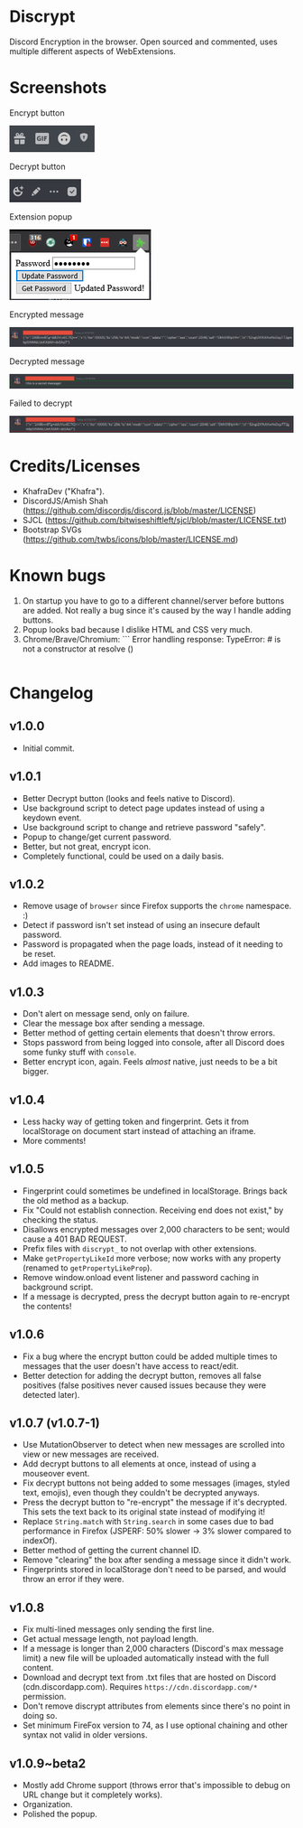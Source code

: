 # Discrypt
 Discord Encryption in the browser.
 Open sourced and commented, uses multiple different aspects of WebExtensions.

# Screenshots
Encrypt button 

![](assets/encrypt.png)

Decrypt button 

![](assets/decrypt.png)

Extension popup

![](assets/popup.png)

Encrypted message

![](assets/encrypted.png)

Decrypted message

![](assets/decrypted.png)

Failed to decrypt

![](assets/fail_decrypt.png)

# Credits/Licenses
* KhafraDev ("Khafra").
* DiscordJS/Amish Shah (https://github.com/discordjs/discord.js/blob/master/LICENSE)
* SJCL (https://github.com/bitwiseshiftleft/sjcl/blob/master/LICENSE.txt)
* Bootstrap SVGs (https://github.com/twbs/icons/blob/master/LICENSE.md)

# Known bugs
1. On startup you have to go to a different channel/server before buttons are added. Not really a bug since it's caused by the way I handle adding buttons.
2. Popup looks bad because I dislike HTML and CSS very much.
3. Chrome/Brave/Chromium: ```
    Error handling response: TypeError: #<Window> is not a constructor
    at resolve (<anonymous>)
    ```

# Changelog
## v1.0.0
* Initial commit.

## v1.0.1
* Better Decrypt button (looks and feels native to Discord).
* Use background script to detect page updates instead of using a keydown event.
* Use background script to change and retrieve password "safely". 
* Popup to change/get current password. 
* Better, but not great, encrypt icon.
* Completely functional, could be used on a daily basis.  

## v1.0.2
* Remove usage of ``browser`` since Firefox supports the ``chrome`` namespace. :)
* Detect if password isn't set instead of using an insecure default password.
* Password is propagated when the page loads, instead of it needing to be reset. 
* Add images to README.

## v1.0.3
* Don't alert on message send, only on failure.
* Clear the message box after sending a message.
* Better method of getting certain elements that doesn't throw errors.
* Stops password from being logged into console, after all Discord does some funky stuff with ``console``. 
* Better encrypt icon, again. Feels *almost* native, just needs to be a bit bigger.

## v1.0.4
* Less hacky way of getting token and fingerprint. Gets it from localStorage on document start instead of attaching an iframe.
* More comments!

## v1.0.5
* Fingerprint could sometimes be undefined in localStorage. Brings back the old method as a backup.
* Fix "Could not establish connection. Receiving end does not exist," by checking the status.
* Disallows encrypted messages over 2,000 characters to be sent; would cause a 401 BAD REQUEST.
* Prefix files with ``discrypt_`` to not overlap with other extensions.
* Make ``getPropertyLikeId`` more verbose; now works with any property (renamed to ``getPropertyLikeProp``).
* Remove window.onload event listener and password caching in background script.
* If a message is decrypted, press the decrypt button again to re-encrypt the contents!

## v1.0.6
* Fix a bug where the encrypt button could be added multiple times to messages that the user doesn't have access to react/edit.
* Better detection for adding the decrypt button, removes all false positives (false positives never caused issues because they were detected later).

## v1.0.7 (v1.0.7-1)
* Use MutationObserver to detect when new messages are scrolled into view or new messages are received. 
* Add decrypt buttons to all elements at once, instead of using a mouseover event.
* Fix decrypt buttons not being added to some messages (images, styled text, emojis), even though they couldn't be decrypted anyways. 
* Press the decrypt button to "re-encrypt" the message if it's decrypted. This sets the text back to its original state instead of modifying it!
* Replace `String.match` with `String.search` in some cases due to bad performance in Firefox (JSPERF: 50% slower -> 3% slower compared to indexOf).
* Better method of getting the current channel ID.
* Remove "clearing" the box after sending a message since it didn't work.
* Fingerprints stored in localStorage don't need to be parsed, and would throw an error if they were.

## v1.0.8
* Fix multi-lined messages only sending the first line.
* Get actual message length, not payload length.
* If a message is longer than 2,000 characters (Discord's max message limit) a new file will be uploaded automatically instead with the full content.
* Download and decrypt text from .txt files that are hosted on Discord (cdn.discordapp.com). Requires `https://cdn.discordapp.com/*` permission.
* Don't remove discrypt attributes from elements since there's no point in doing so. 
* Set minimum FireFox version to 74, as I use optional chaining and other syntax not valid in older versions.

## v1.0.9~beta2
* Mostly add Chrome support (throws error that's impossible to debug on URL change but it completely works).
* Organization.
* Polished the popup.